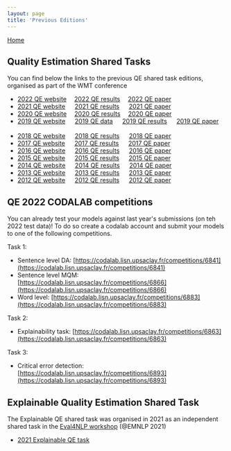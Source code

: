 ```yaml
---
layout: page
title: 'Previous Editions'
---
```

 
[Home](../index.md)

## Quality Estimation Shared Tasks

You can find below the links to the previous QE shared task editions, organised as part of the WMT conference

* [2022 QE website](https://wmt-qe-task.github.io/WMT-QE-task-2022.github.io/) &emsp;[2022 QE results](https://github.com/WMT-QE-Task/wmt-qe-2022-data/tree/main/results)&emsp; [2022 QE paper](https://aclanthology.org/2022.wmt-1.3/) &emsp; 
* [2021 QE website](https://www.statmt.org/wmt21/quality-estimation-task.html) &emsp; [2021 QE results](https://www.statmt.org/wmt21/quality-estimation-task_results.html) &emsp; [2021 QE paper](https://aclanthology.org/2021.wmt-1.71/) &emsp; 
* [2020 QE website](https://www.statmt.org/wmt20/quality-estimation-task.html)&emsp; [2020 QE results](https://www.statmt.org/wmt20/quality-estimation-task_results.html)&emsp; [2020 QE paper](https://aclanthology.org/2020.wmt-1.79/) &emsp; 
* [2019 QE website](https://statmt.org/wmt19/qe-task.html) &emsp; [2019 QE data]() &emsp; [2019 QE results](https://www.statmt.org/wmt19/qe-results.html) &emsp; [2019 QE paper](https://www.statmt.org/wmt19/qe-results.html) &emsp; 
* [2018 QE website](https://statmt.org/wmt18/quality-estimation-task.html) &emsp; [2018 QE results](https://www.statmt.org/wmt18/quality-estimation-task.html#results) &emsp; [2018 QE paper](https://aclanthology.org/W18-6451/) &emsp; 
* [2017 QE website](https://statmt.org/wmt17/quality-estimation-task.html) &emsp; [2017 QE results](https://www.quest.dcs.shef.ac.uk/wmt17_files_qe/wmt17_task1_results.pdf) &emsp; [2017 QE paper](https://aclanthology.org/W17-4717/) &emsp; 
* [2016 QE website](https://statmt.org/wmt16/quality-estimation-task.html) &emsp; [2016 QE results](https://www.quest.dcs.shef.ac.uk/wmt16_files_qe/wmt16_task1_results.pdf) &emsp; [2016 QE paper](https://aclanthology.org/W16-2301/) &emsp; 
* [2015 QE website](https://statmt.org/wmt15/quality-estimation-task.html) &emsp; [2015 QE results](https://www.quest.dcs.shef.ac.uk/wmt15_files/results/task1.pdf) &emsp; [2015 QE paper](https://aclanthology.org/W15-3001/) &emsp; 
* [2014 QE website](https://statmt.org/wmt14/quality-estimation-task.html) &emsp; [2014 QE results](https://www.quest.dcs.shef.ac.uk/wmt14_files/results/WMT-QE2014Task1.1OfficialResults.pdf) &emsp; [2014 QE paper](https://aclanthology.org/W14-3302/) &emsp; 
* [2013 QE website](https://statmt.org/wmt13/quality-estimation-task.html) &emsp; [2013 QE results]() &emsp; [2013 QE paper](https://aclanthology.org/W13-2201/) &emsp; 
* [2012 QE website](https://statmt.org/wmt12/quality-estimation-task.html) &emsp; [2012 QE results]() &emsp; [2012 QE paper](https://aclanthology.org/W12-3102/) &emsp; 


## QE 2022 CODALAB competitions

You can already test your models against last year's submissions (on teh 2022 test data)! To do so create a codalab account and submit your models to one of the following competitions.

Task 1:
- Sentence level DA: [https://codalab.lisn.upsaclay.fr/competitions/6841](https://codalab.lisn.upsaclay.fr/competitions/6841)
- Sentence level MQM: [https://codalab.lisn.upsaclay.fr/competitions/6866](https://codalab.lisn.upsaclay.fr/competitions/6866)
- Word level: [https://codalab.lisn.upsaclay.fr/competitions/6883](https://codalab.lisn.upsaclay.fr/competitions/6883)


Task 2:
- Explainability task: [https://codalab.lisn.upsaclay.fr/competitions/6863](https://codalab.lisn.upsaclay.fr/competitions/6863)


Task 3:
- Critical error detection: [https://codalab.lisn.upsaclay.fr/competitions/6893](https://codalab.lisn.upsaclay.fr/competitions/6893)

## Explainable Quality Estimation Shared Task

The Explainable QE shared task was organised in 2021 as an independent shared task in the [Eval4NLP workshop](https://eval4nlp.github.io/) (@EMNLP 2021)

* [2021 Explainable QE task](https://eval4nlp.github.io/2021/sharedtask.html)
